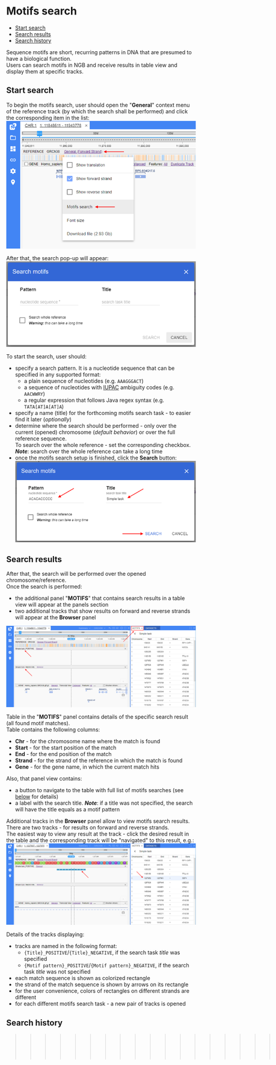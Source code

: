 # Motifs search

- [Start search](#start-search)
- [Search results](#search-results)
- [Search history](#search-history)

Sequence motifs are short, recurring patterns in DNA that are presumed to have a biological function.  
Users can search motifs in NGB and receive results in table view and display them at specific tracks.

## Start search

To begin the motifs search, user should open the "**General**" context menu of the reference track (by which the search shall be performed) and click the corresponding item in the list:  
  ![NGB GUI](images/motifs-01.png)

After that, the search pop-up will appear:  
  ![NGB GUI](images/motifs-02.png)

To start the search, user should:

- specify a search pattern. It is a nucleotide sequence that can be specified in any supported format:
    - a plain sequence of nucleotides (e.g. `AAAGGGACT`)
    - a sequence of nucleotides with [IUPAC](https://droog.gs.washington.edu/mdecode/images/iupac.html) ambiguity codes (e.g. `AACWWRY`)
    - a regular expression that follows Java regex syntax (e.g. `TATA[AT]A[AT]A`)
- specify a name (title) for the forthcoming motifs search task - to easier find it later (_optionally_)
- determine where the search should be performed - only over the current (opened) chromosome (_default behavior_) or over the full reference sequence.  
  To search over the whole reference - set the corresponding checkbox.  
  **_Note_**: search over the whole reference can take a long time
- once the motifs search setup is finished, click the **Search** button:  
  ![NGB GUI](images/motifs-03.png)

## Search results

After that, the search will be performed over the opened chromosome/reference.  
Once the search is performed:

- the additional panel "**MOTIFS**" that contains search results in a table view will appear at the panels section
- two additional tracks that show results on forward and reverse strands will appear at the **Browser** panel

![NGB GUI](images/motifs-04.png)

Table in the "**MOTIFS**" panel contains details of the specific search result (all found motif matches).  
Table contains the following columns:

- **Chr** - for the chromosome name where the match is found
- **Start** - for the start position of the match
- **End** - for the end position of the match
- **Strand** - for the strand of the reference in which the match is found
- **Gene** - for the gene name, in which the current match hits

Also, that panel view contains:

- a button to navigate to the table with full list of motifs searches (see [below](#search-history) for details)
- a label with the search title. **_Note_**: if a title was not specified, the search will have the title equals as a motif pattern

Additional tracks in the **Browser** panel allow to view motifs search results.  
There are two tracks - for results on forward and reverse strands.  
The easiest way to view any result at the track - click the desired result in the table and the corresponding track will be "navigated" to this result, e.g.:  
  ![NGB GUI](images/motifs-05.png)

Details of the tracks displaying:

- tracks are named in the following format:
    - `{Title}_POSITIVE`/`{Title}_NEGATIVE`, if the search task _title_ was specified
    - `{Motif pattern}_POSITIVE`/`{Motif pattern}_NEGATIVE`, if the search task _title_ was not specified
- each match sequence is shown as colorized rectangle
- the strand of the match sequence is shown by arrows on its rectangle
- for the user convenience, colors of rectangles on different strands are different
- for each different motifs search task - a new pair of tracks is opened

## Search history

>>>>>>>>>>>>>>>>>>>>>>>>>>>>>>> ....
